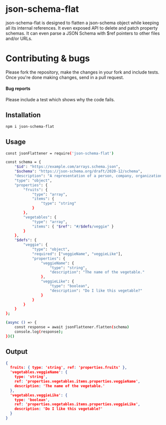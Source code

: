 # json-schema-flat
json-schema-flat is designed to flatten a json-schema object while keeping all its internal references. It even exposed API to delete and patch property schemas.
It can even parse a JSON Schema with $ref pointers to other files and/or URLs.

# Contributing & bugs
Please fork the repository, make the changes in your fork and include tests. Once you're done making changes, send in a pull request.

#### Bug reports
Please include a test which shows why the code fails.

## Installation
``` sh
npm i json-schema-flat
```

## Usage
``` sh
const jsonFlattener = require('json-schema-flat')

const schema = {
    "$id": "https://example.com/arrays.schema.json",
    "$schema": "https://json-schema.org/draft/2020-12/schema",
    "description": "A representation of a person, company, organization, or place",
    "type": "object",
    "properties": {
        "fruits": {
            "type": "array",
            "items": {
                "type": "string"
            }
        },
        "vegetables": {
            "type": "array",
            "items": { "$ref": "#/$defs/veggie" }
        }
    },
    "$defs": {
        "veggie": {
            "type": "object",
            "required": ["veggieName", "veggieLike"],
            "properties": {
                "veggieName": {
                    "type": "string",
                    "description": "The name of the vegetable."
                },
                "veggieLike": {
                    "type": "boolean",
                    "description": "Do I like this vegetable?"
                }
            }
        }
    }
};

(async () => {
    const response = await jsonFlattener.flatten(schema)
    console.log(response);
})()
```

## Output

```json
{
  fruits: { type: 'string', ref: 'properties.fruits' },
  'vegetables.veggieName': {
    type: 'string',
    ref: 'properties.vegetables.items.properties.veggieName',
    description: 'The name of the vegetable.'
  },
  'vegetables.veggieLike': {
    type: 'boolean',
    ref: 'properties.vegetables.items.properties.veggieLike',
    description: 'Do I like this vegetable?'
  }
}
```